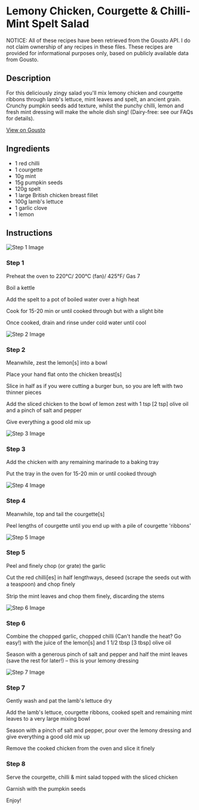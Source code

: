 # Lemony Chicken, Courgette & Chilli-Mint Spelt Salad

NOTICE: All of these recipes have been retrieved from the Gousto API. I do not claim ownership of any recipes in these files. These recipes are provided for informational purposes only, based on publicly available data from Gousto.

## Description

For this deliciously zingy salad you'll mix lemony chicken and courgette ribbons through lamb's lettuce, mint leaves and spelt, an ancient grain. Crunchy pumpkin seeds add texture, whilst the punchy chilli, lemon and fresh mint dressing will make the whole dish sing! (Dairy-free: see our FAQs for details).

[View on Gousto](https://www.gousto.co.uk/recipes/cookbook/lemony-chicken-courgette-chilli-mint-spelt-salad)

## Ingredients

- 1 red chilli
- 1 courgette
- 10g mint
- 15g pumpkin seeds
- 120g spelt
- 1 large British chicken breast fillet
- 100g lamb's lettuce
- 1 garlic clove
- 1 lemon

## Instructions

![Step 1 Image](https://production-media.gousto.co.uk/cms/recipe-step-image/1439.-step-1-x200.jpg)

### Step 1

Preheat the oven to 220&deg;C/ 200&deg;C (fan)/ 425&deg;F/ Gas 7


Boil a kettle


Add the spelt to a pot of boiled water over a high heat


Cook for 15-20 min or until cooked through but with a slight bite


Once cooked, drain and rinse under cold water until cool

![Step 2 Image](https://production-media.gousto.co.uk/cms/recipe-step-image/1439.-step-2-x200.jpg)

### Step 2

Meanwhile, zest the lemon<span class="text-danger">[s]</span> into a bowl


Place your hand flat onto the chicken breast<span class="text-danger">[s]</span>


Slice in half as if you were cutting a burger bun, so you are left with two thinner pieces


Add the sliced chicken to the bowl of lemon zest with 1 tsp <span class="text-danger">[2 tsp]</span> olive oil and a pinch of salt and pepper


Give everything a good old mix up

![Step 3 Image](https://production-media.gousto.co.uk/cms/recipe-step-image/1439.-step-3-x200.jpg)

### Step 3

Add the chicken with any&nbsp;remaining marinade to a baking tray&nbsp;


Put the tray in the oven for 15-20 min or until cooked through

![Step 4 Image](https://production-media.gousto.co.uk/cms/recipe-step-image/1439.-step-4-x200.jpg)

### Step 4

Meanwhile, top and tail the courgette<span class="text-danger">[s]</span>


Peel lengths of courgette until you end up with a pile of courgette 'ribbons'

![Step 5 Image](https://production-media.gousto.co.uk/cms/recipe-step-image/1439.-step-5-x200.jpg)

### Step 5

Peel and finely chop (or grate) the garlic


Cut the&nbsp;red chilli<span class="text-danger">[es]</span> in half lengthways, deseed (scrape the seeds out with a teaspoon) and chop ﬁnely


Strip the mint leaves and chop them finely, discarding the stems&nbsp;

![Step 6 Image](https://production-media.gousto.co.uk/cms/recipe-step-image/1439.-step-6-x200.jpg)

### Step 6

Combine the chopped garlic, chopped chilli (Can't handle the heat? Go easy!) with the juice of the lemon<span class="text-danger">[s]</span> and 1 1/2 tbsp<span class="text-danger"> [3 tbsp]</span> olive oil


Season with a generous pinch of salt and pepper and half the mint leaves (save the rest for later!) &ndash; this is your lemony dressing&nbsp;

![Step 7 Image](https://production-media.gousto.co.uk/cms/recipe-step-image/1439.-step-7-x200.jpg)

### Step 7

Gently wash and pat the lamb's lettuce dry


Add the lamb's lettuce, courgette ribbons, cooked spelt and remaining mint leaves to a very large mixing bowl


Season with a pinch of salt and pepper, pour over the lemony dressing and give everything a good old mix up


Remove the cooked chicken from the oven and slice it finely

### Step 8

Serve the courgette, chilli &amp; mint salad topped with the sliced chicken


Garnish with the pumpkin seeds


Enjoy!

